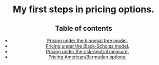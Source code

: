 <head>
  <script type="text/x-mathjax-config"> MathJax.Hub.Config({ TeX: { equationNumbers: { autoNumber: "all" } } }); </script>
  <script type="text/x-mathjax-config">
    MathJax.Hub.Config({
      tex2jax: {
        inlineMath: [ ['$','$'], ["\\(","\\)"] ],
         displayMath: [ ['$$','$$'], ["\\[","\\]"] ],
         processEscapes: true
      }
    });
  </script>
  <script src="https://cdn.mathjax.org/mathjax/latest/MathJax.js?config=TeX-AMS-MML_HTMLorMML" type="text/javascript"></script>
  <meta name="google-site-verification" content="kuks5e4as6qBaGVCSzmHkQJa5Tss89_g5DmRXeUi7K8" />
  <meta name="author" content="Juliana Osorio">

</head>


<header>
<h1> My first steps in pricing options.</h1>

  <h2>Table of contents</h2>
<nav>
<ul>

  <li> <a href="pricing_under_binomial">
    Pricing under the binomial tree model.</a>
  </li>
  <li><a href="pricing_under_BSmodel">
    Pricing under the Black-Scholes model.</a>
  </li>
  <li><a href="pricing_under_risk-neutral">
    Pricing under the risk-neutral measure.</a>
  </li>
  <li><a href = "AmericanBermudanOptions"> 
        Pricing American/Bermudan options.</a>
  </li>
</ul>


</nav>
</header>
